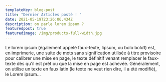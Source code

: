 ```yaml
---
templateKey: blog-post
title: "Dernier Articles posté ! "
date: 2021-05-19T23:26:06.434Z
description: on parle lorem ipsum ?
featuredpost: true
featuredimage: /img/products-full-width.jpg
---
```

<!--StartFragment-->

Le lorem ipsum (également appelé faux-texte, lipsum, ou bolo bolo1) est, en imprimerie, une suite de mots sans signification utilisée à titre provisoire pour calibrer une mise en page, le texte définitif venant remplacer le faux-texte dès qu'il est prêt ou que la mise en page est achevée. Généralement, on utilise un texte en faux latin (le texte ne veut rien dire, il a été modifié), le Lorem ipsum…

<!--EndFragment-->